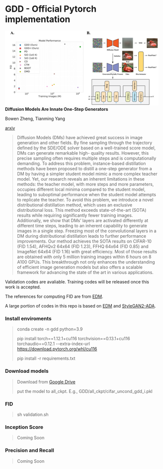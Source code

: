 # GDD - Official Pytorch implementation
![image](./main.png)
**Diffusion Models Are Innate One-Step Generators**

Bowen Zheng, Tianming Yang

[arxiv](https://arxiv.org/abs/2405.20750)

>Diffusion Models (DMs) have achieved great success in image generation and
other fields. By fine sampling through the trajectory defined by the SDE/ODE
solver based on a well-trained score model, DMs can generate remarkable high-
quality results. However, this precise sampling often requires multiple steps and is
computationally demanding. To address this problem, instance-based distillation
methods have been proposed to distill a one-step generator from a DM by having
a simpler student model mimic a more complex teacher model. Yet, our research
reveals an inherent limitations in these methods: the teacher model, with more steps
and more parameters, occupies different local minima compared to the student
model, leading to suboptimal performance when the student model attempts to
replicate the teacher. To avoid this problem, we introduce a novel distributional
distillation method, which uses an exclusive distributional loss. This method
exceeds state-of-the-art (SOTA) results while requiring significantly fewer training
images. Additionally, we show that DMs’ layers are activated differently at different
time steps, leading to an inherent capability to generate images in a single step.
Freezing most of the convolutional layers in a DM during distributional distillation
leads to further performance improvements. Our method achieves the SOTA results
on CIFAR-10 (FID 1.54), AFHQv2 64x64 (FID 1.23), FFHQ 64x64 (FID 0.85)
and ImageNet 64x64 (FID 1.16) with great efficiency. Most of those results are
obtained with only 5 million training images within 6 hours on 8 A100 GPUs. This
breakthrough not only enhances the understanding of efficient image generation
models but also offers a scalable framework for advancing the state of the art in
various applications.

Validation codes are avaliable. Training codes will be released once this work is accepted.

The references for computing FID are from [EDM](https://github.com/NVlabs/edm).

A large portion of codes in this repo is based on [EDM](https://github.com/NVlabs/edm) and [StyleGAN2-ADA](https://github.com/NVlabs/stylegan2-ada-pytorch). 



### Install enviroments
> conda create -n gdd python=3.9
>
> pip install torch==1.12.1+cu116 torchvision==0.13.1+cu116 torchaudio==0.12.1 --extra-index-url https://download.pytorch.org/whl/cu116
>
> pip install -r requirements.txt

### Download models
> Download from [Google Drive](https://drive.google.com/drive/folders/1U0lrxJWcLt5d3oAbVUU3FJOY0lQSrZQH?usp=sharing)
>
> put the model to all_ckpt. E.g., GDD/all_ckpt/cifar_uncond_gdd_i.pkl

### FID
> sh validation.sh

### Inception Score
> Coming Soon

### Precision and Recall
> Coming Soon






